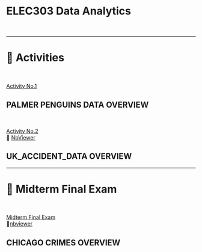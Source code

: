 <h1>ELEC303 Data Analytics</h1><br><hr>


<h1>📌 Activities</h1><br>


[Activity No.1](https://github.com/EarnL/ELEC303-3C/blob/9ef9a5abe48ae45e31ff5e55b663146f4bfc3db8/Caparros/datasets/Activity%231.ipynb)  <h2>PALMER PENGUINS DATA OVERVIEW</h2>
<br>


[Activity No.2](https://github.com/EarnL/ELEC303-3C/blob/436d15308417ae86ee2cbd3e41b11e0eab2f9088/Caparros/datasets/Activity2.ipynb) <br>🔗 [NbViewer](https://nbviewer.org/github/EarnL/ELEC303-3C/blob/436d15308417ae86ee2cbd3e41b11e0eab2f9088/Caparros/datasets/Activity2.ipynb) <h2>UK_ACCIDENT_DATA OVERVIEW</h2> <hr>


<h1> 📝 Midterm Final Exam</h1><br>

[Midterm Final Exam](https://github.com/EarnL/ELEC303-3C/blob/60fdc36333efc9d789abc6602f76a11d2e9592c4/Caparros/datasets/Midterm_Final_Exam.ipynb)  <br>🔗[nbviewer](https://nbviewer.org/github/EarnL/ELEC303-3C/blob/60fdc36333efc9d789abc6602f76a11d2e9592c4/Caparros/datasets/Midterm_Final_Exam.ipynb) <h2>CHICAGO CRIMES OVERVIEW</h2>

